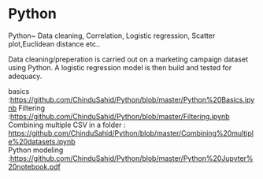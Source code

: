# Python
Python~ Data cleaning, Correlation, Logistic regression, Scatter plot,Euclidean distance etc..

Data cleaning/preperation is carried out on a marketing campaign dataset using Python.
A logistic regression model is then build and tested for adequacy.

basics :https://github.com/ChinduSahid/Python/blob/master/Python%20Basics.ipynb
Filtering :https://github.com/ChinduSahid/Python/blob/master/Filtering.ipynb  
Combining multiple CSV in a folder : https://github.com/ChinduSahid/Python/blob/master/Combining%20multiple%20datasets.ipynb  
Python modeling :https://github.com/ChinduSahid/Python/blob/master/Python%20Jupyter%20notebook.pdf
